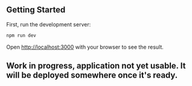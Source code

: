 ## Getting Started

First, run the development server:

```bash
npm run dev
```

Open [http://localhost:3000](http://localhost:3000) with your browser to see the result.

## Work in progress, application not yet usable. It will be deployed somewhere once it's ready.